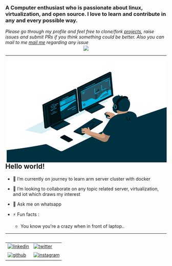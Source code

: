 <!---
Please consider starring the repo if you find this useful in any manner
or use it. It helps me a lot.
-->

<head>

<link href="https://fonts.googleapis.com/css2?family=Titillium+Web:wght@300&display=swap" rel="stylesheet">

</head>

<h3 style:"font-family: 'Titillium Web', sans-serif;">A Computer enthusiast who is passionate about linux, virtualization, and open source. I love to learn and contribute in any and every possible way.</h3>
<i>Please go through my profile and feel free to clone/fork <a href="https://github.com/pycoder2000">projects</a>, raise issues and submit PRs if you think something could be better. Also you can mail to me <a href="mailto:rbbaprianto@gmail.com" target="_blank">mail me</a> regarding any issue</i>

<br />

<div align="center">
  <img src="https://komarev.com/ghpvc/?username=rbbaprianto&&style=for-the-badge" align="center" />
</div>

---

<img align="right" alt="GIF" src="https://github.com/rbbaprianto/rbbaprianto/blob/main/images/code.gif" width="500" height="320" />

## Hello world!

- 🌱 I’m currently on journey to learn arm server cluster with docker

- 👯 I’m looking to collaborate on any topic related server, virtualization, and iot which draws my interest

- 💬 Ask me on whatsapp

- ⚡ Fun facts :
  <ul>
    <li>You know you're a crazy when in front of laptop..</li>
  </ul>

<hr>
<div>
<table style="float:right">
<tr>
<td><a href="https://www.linkedin.com/in/robebeye/" target="_blank">
<img src=https://img.shields.io/badge/linkedin-%231E77B5.svg?&style=for-the-badge&logo=linkedin&logoColor=white alt=linkedin style="margin-bottom: 5px;" />
</a></td>
<td><a href="https://twitter.com/robebeye" target="_blank">
<img src=https://img.shields.io/badge/twitter-%2300acee.svg?&style=for-the-badge&logo=twitter&logoColor=white alt=twitter style="margin-bottom: 5px;" />
</a></td>
</tr>
<tr>
<td>
<a href="github.com/rbbaprianto/?tab=follow" target="_blank">
<img src=https://img.shields.io/badge/github-%2324292e.svg?&style=for-the-badge&logo=github&logoColor=white alt=github style="margin-bottom: 5px;" />
</a></td>
<td>
<a href="https://www.instagram.com/robbyyapr/" target="_blank">
<img src=https://img.shields.io/badge/instagram-%23000000.svg?&style=for-the-badge&logo=instagram&logoColor=white alt=instagram style="margin-bottom: 5px;" />
</a></td>
</tr>
</table>
</div>
<br>
